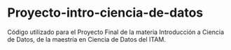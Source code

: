 # Proyecto-intro-ciencia-de-datos

Código utilizado para el Proyecto Final de la materia Introducción a Ciencia de Datos, de la maestría en Ciencia de Datos del ITAM.



